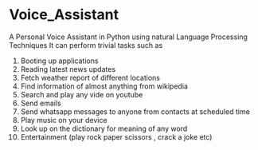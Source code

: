 # Voice_Assistant
A Personal Voice Assistant in Python using natural Language Processing Techniques
It can perform trivial tasks such as 
  1. Booting up applications
  2. Reading latest news updates
  3. Fetch weather report of different locations
  4. Find information of almost anything from wikipedia
  5. Search and play any vide on youtube
  6. Send emails
  7. Send whatsapp messages to anyone from contacts at scheduled time
  8. Play music on your device
  9. Look up on the dictionary for meaning of any word
  10. Entertainment (play rock paper scissors , crack a joke etc)
